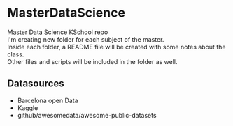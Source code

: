 # MasterDataScience
Master Data Science KSchool repo  
 I'm creating  new folder for each subject of the master.  
 Inside each folder, a README file will be created with some notes about the class.  
 Other files and scripts will be included in the folder as well.

## Datasources
* Barcelona open Data
* Kaggle
* github/awesomedata/awesome-public-datasets
